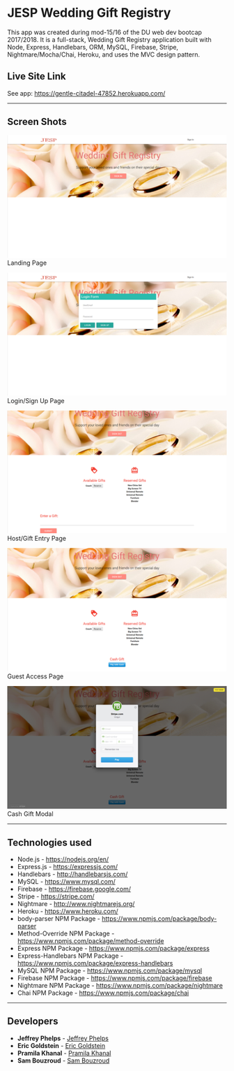 

# JESP Wedding Gift Registry

This app was created during mod-15/16 of the DU web dev bootcap 2017/2018. It is a full-stack, Wedding Gift Registry application built with Node, Express, Handlebars, ORM, MySQL, Firebase, Stripe, Nightmare/Mocha/Chai, Heroku, and uses the MVC design pattern.

## Live Site Link
See app: https://gentle-citadel-47852.herokuapp.com/

---

## Screen Shots

![Screen shot1](public/assets/images/readme1.png)
Landing Page

![Screen shot2](public/assets/images/readme2.png)
Login/Sign Up Page

![Screen shot3](public/assets/images/readme3.png)
Host/Gift Entry Page

![Screen shot4](public/assets/images/readme4.png)
Guest Access Page

![Screen shot5](public/assets/images/readme5.png)
Cash Gift Modal

---

## Technologies used
- Node.js - https://nodejs.org/en/
- Express.js - https://expressjs.com/
- Handlebars - http://handlebarsjs.com/
- MySQL - https://www.mysql.com/
- Firebase - https://firebase.google.com/
- Stripe - https://stripe.com/
- Nightmare - http://www.nightmarejs.org/
- Heroku - https://www.heroku.com/
- body-parser NPM Package - https://www.npmjs.com/package/body-parser
- Method-Override NPM Package - https://www.npmjs.com/package/method-override
- Express NPM Package - https://www.npmjs.com/package/express
- Express-Handlebars NPM Package - https://www.npmjs.com/package/express-handlebars
- MySQL NPM Package - https://www.npmjs.com/package/mysql
- Firebase NPM Package - https://www.npmjs.com/package/firebase
- Nightmare NPM Package - https://www.npmjs.com/package/nightmare
- Chai NPM Package - https://www.npmjs.com/package/chai

---

## Developers

* **Jeffrey Phelps** - [Jeffrey Phelps](https://github.com/JeffreyPhelps)
* **Eric Goldstein** - [Eric Goldstein](https://github.com/JeffreyPhelps)
* **Pramila Khanal** - [Pramila Khanal](https://github.com/pramilakhanal)
* **Sam Bouzroud** - [Sam Bouzroud](https://github.com/JeffreyPhelps)